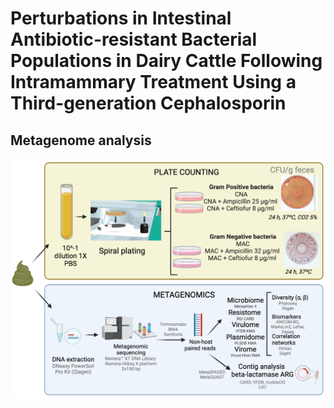 # Perturbations in Intestinal Antibiotic-resistant Bacterial Populations in Dairy Cattle Following Intramammary Treatment Using a Third-generation Cephalosporin 


## Metagenome analysis

<p align="center">
  <img src="https://github.com/karla-vasco/metagenome_cows_IMM-ceftiofur/blob/main/Fig2_methods_mastitis.png" />
</p>
